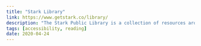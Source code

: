 ```yaml
---
title: "Stark Library"
link: https://www.getstark.co/library/
description: "The Stark Public Library is a collection of resources around a11y, articles, books, checklists and more"
tags: [accessibility, reading]
date: 2020-04-24
---
```

